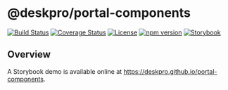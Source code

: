@deskpro/portal-components
=================

[![Build Status](https://app.travis-ci.com/deskpro/portal-components.svg?branch=master)](https://app.travis-ci.com/github/deskpro/portal-components)
[![Coverage Status](https://coveralls.io/repos/github/deskpro/portal-components/badge.svg)](https://coveralls.io/github/deskpro/portal-components)
[![License](https://img.shields.io/badge/License-BSD%203--Clause-blue.svg)](https://github.com/deskpro/portal-components/blob/master/LICENSE)
[![npm version](https://img.shields.io/npm/v/@deskpro/portal-components.svg?style=flat)](https://www.npmjs.com/package/@deskpro/portal-components)
[![Storybook](https://cdn.jsdelivr.net/gh/storybookjs/brand@master/badge/badge-storybook.svg)](https://deskpro.github.io/portal-components)

## Overview

A Storybook demo is available online at https://deskpro.github.io/portal-components.
